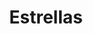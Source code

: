 ---
title: Estrellas
date: 
draft: false

# descripcion
description : Estrellas

materials: Plata 925

color: Plateado

dimensions: 1 cm

code: 01-03-0249

type: "Aros"

categories: []

# Images
# first image will be shown in the product page
images:
  # - image: "images/path_to_image"
  # La ubicacion de las imagenes es imagenes/Aros/Aros.Microcubic/01-03-0249-estrellas
  - image: "./images/aros/microcubic/01-03-0249-estrellas_a.jpeg"
  - image: "./images/aros/microcubic/01-03-0249-estrellas_b.jpeg"
---